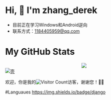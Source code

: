 # Hi, 👋 I'm zhang_derek
- 目前正在学习Windows和Android逆向
- 联系方式：1184405959@qq.com

# My GitHub Stats

<div align="center"> <img src="https://github-readme-stats.vercel.app/api?username=derek-zhang123&show_icons=true&theme=tokyonight" /> </div>
<a href="https://blog.i-xiao.space/" rel="nofollow"><img src="https://camo.githubusercontent.com/2afc2fb94791167ea3970151abaaa5fa0272dea5e40fde3a1fce78884f652ad4/68747470733a2f2f696d672e736869656c64732e696f2f62616467652f2d5368656c6c2d3445433432323f6c6f676f3d5368656c6c266c6f676f436f6c6f723d464637303433" alt="壳" data-canonical-src="https://img.shields.io/badge/-Shell-4EC422?logo=Shell&amp;logoColor=FF7043" style="max-width: 100%;"></a>

欢迎，你是我的![Visitor Count](https://profile-counter.glitch.me/all-smile/count.svg)访客，谢谢您！🎉🎉

#Languaues
<span > 
  https://img.shields.io/badge/django
</span>

